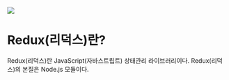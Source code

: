 ![](https://i.imgur.com/ka8XN2Z.png)

# Redux(리덕스)란?

Redux(리덕스)란 JavaScript(자바스트립트) 상태관리 라이브러리이다.
Redux(리덕스)의 본질은 Node.js 모듈이다.
